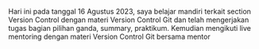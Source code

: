 Hari ini pada tanggal 16 Agustus 2023, saya belajar mandiri terkait section Version Control dengan materi Version Control Git dan telah mengerjakan tugas bagian pilihan ganda, summary, praktikum. Kemudian mengikuti live mentoring dengan materi Version Control Git bersama mentor